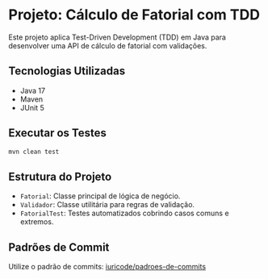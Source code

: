 # Projeto: Cálculo de Fatorial com TDD

Este projeto aplica Test-Driven Development (TDD) em Java para desenvolver uma API de cálculo de fatorial com validações.

## Tecnologias Utilizadas

- Java 17
- Maven
- JUnit 5

## Executar os Testes

```bash
mvn clean test
```

## Estrutura do Projeto

- `Fatorial`: Classe principal de lógica de negócio.
- `Validador`: Classe utilitária para regras de validação.
- `FatorialTest`: Testes automatizados cobrindo casos comuns e extremos.

## Padrões de Commit

Utilize o padrão de commits: [iuricode/padroes-de-commits](https://github.com/iuricode/padroes-de-commits)
